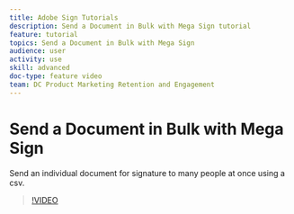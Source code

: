 ```yaml
---
title: Adobe Sign Tutorials
description: Send a Document in Bulk with Mega Sign tutorial
feature: tutorial
topics: Send a Document in Bulk with Mega Sign
audience: user
activity: use
skill: advanced
doc-type: feature video
team: DC Product Marketing Retention and Engagement
---
```


# Send a Document in Bulk with Mega Sign

Send an individual document for signature to many people at once using a csv.
>[!VIDEO](https://video.tv.adobe.com/v/33655?hidetitle=true)